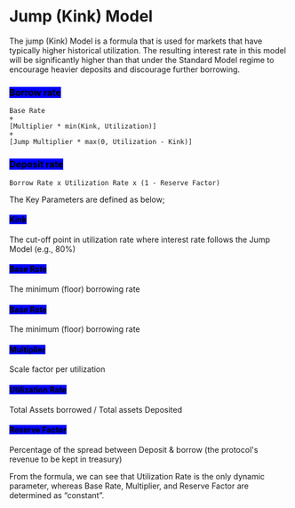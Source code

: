 # Jump (Kink) Model

The jump (Kink) Model is a formula that is used for markets that have typically higher historical utilization. The resulting interest rate in this model will be significantly higher than that under the Standard Model regime to encourage heavier deposits and discourage further borrowing.&#x20;

### <mark style="background-color:blue;">Borrow rate</mark>

```
Base Rate 
+ 
[Multiplier * min(Kink, Utilization)] 
+  
[Jump Multiplier * max(0, Utilization - Kink)]
```

### <mark style="background-color:blue;">Deposit rate</mark>&#x20;

```
Borrow Rate x Utilization Rate x (1 - Reserve Factor) 
```

The Key Parameters are defined as below;

#### <mark style="background-color:blue;">Kink</mark>

The cut-off point in utilization rate where interest rate follows the Jump Model (e.g., 80%)

#### <mark style="background-color:blue;">Base Rate</mark>&#x20;

The minimum (floor) borrowing rate&#x20;

#### <mark style="background-color:blue;">Base Rate</mark>&#x20;

The minimum (floor) borrowing rate&#x20;

#### <mark style="background-color:blue;">Multiplier</mark>

&#x20;Scale factor per utilization&#x20;

#### <mark style="background-color:blue;">Utilization Rate</mark>&#x20;

Total Assets borrowed / Total assets Deposited&#x20;

#### <mark style="background-color:blue;">Reserve Factor</mark>&#x20;

Percentage of the spread between Deposit & borrow (the protocol's revenue to be kept in treasury)&#x20;

From the formula, we can see that Utilization Rate is the only dynamic parameter, whereas Base Rate, Multiplier, and Reserve Factor are determined as “constant”.



